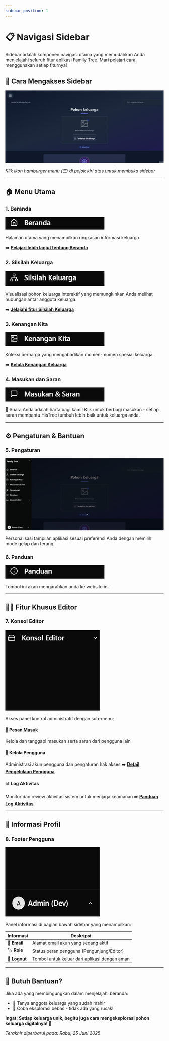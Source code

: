 ```yaml
---
sidebar_position: 1
---
```


# 📋 Navigasi Sidebar

Sidebar adalah komponen navigasi utama yang memudahkan Anda menjelajahi seluruh fitur aplikasi Family Tree. Mari pelajari cara menggunakan setiap fiturnya!

## 🎯 Cara Mengakses Sidebar

![Membuka Sidebar](./img/sidebar/sidebar.gif)

*Klik ikon hamburger menu (☰) di pojok kiri atas untuk membuka sidebar*

---

## 🏠 Menu Utama

### 1. **Beranda**
![Ikon Beranda](./img/sidebar/beranda.png)

Halaman utama yang menampilkan ringkasan informasi keluarga.

➡️ [**Pelajari lebih lanjut tentang Beranda**](/docs/apa-itu/beranda_guide)

### 2. **Silsilah Keluarga** 
![Ikon Silsilah](./img/sidebar/silsilah_keluarga.png)

Visualisasi pohon keluarga interaktif yang memungkinkan Anda melihat hubungan antar anggota keluarga.

➡️ [**Jelajahi fitur Silsilah Keluarga**](/docs/apa-itu/silsilah_keluarga)

### 3. **Kenangan Kita**
![Ikon Kenangan](./img/sidebar/kenangan_kita.png)

Koleksi berharga yang mengabadikan momen-momen spesial keluarga.

➡️ [**Kelola Kenangan Keluarga**](/docs/apa-itu/kenangan_kita)

### 4. **Masukan dan Saran**
![Masukan dan Saran](./img/sidebar/masukan_dan_saran.png)

💌 Suara Anda adalah harta bagi kami! Klik untuk berbagi masukan - setiap saran membantu HisTree tumbuh lebih baik untuk keluarga anda.

---

## ⚙️ Pengaturan & Bantuan

### 5. **Pengaturan**
![Menu Pengaturan](./img/sidebar/sidebar_pengaturan.gif)

Personalisasi tampilan aplikasi sesuai preferensi Anda dengan memilih mode gelap dan terang

### 6. **Panduan**
![Ikon Panduan](./img/sidebar/panduan.png)

Tombol ini akan mengarahkan anda ke website ini.

---

## 👨‍💼 Fitur Khusus Editor

### 7. **Konsol Editor**
![Konsol Editor](./img/sidebar/konsol_editor.gif)

Akses panel kontrol administratif dengan sub-menu:

#### 📨 **Pesan Masuk**
Kelola dan tanggapi masukan serta saran dari pengguna lain

#### 👥 **Kelola Pengguna** 
Administrasi akun pengguna dan pengaturan hak akses
➡️ [**Detail Pengelolaan Pengguna**](/docs/apa-itu/kelola_pengguna)

#### 📊 **Log Aktivitas**
Monitor dan review aktivitas sistem untuk menjaga keamanan
➡️ [**Panduan Log Aktivitas**](/docs/apa-itu/log_aktifitas)

---

## 👤 Informasi Profil

### 8. **Footer Pengguna**
![Footer Sidebar](./img/sidebar/sidebar_footer.gif)

Panel informasi di bagian bawah sidebar yang menampilkan:

| Informasi | Deskripsi |
|-----------|-----------|
| 📧 **Email** | Alamat email akun yang sedang aktif |
| 🏷️ **Role** | Status peran pengguna (Pengunjung/Editor) |
| 🚪 **Logout** | Tombol untuk keluar dari aplikasi dengan aman |\


---

## 🤔 Butuh Bantuan?

Jika ada yang membingungkan dalam menjelajahi beranda:
- 👥 Tanya anggota keluarga yang sudah mahir
- 🔄 Coba eksplorasi bebas - tidak ada yang rusak!

**Ingat: Setiap keluarga unik, begitu juga cara mengeksplorasi pohon keluarga digitalnya! 🤗**

*Terakhir diperbarui pada: Rabu, 25 Juni 2025*